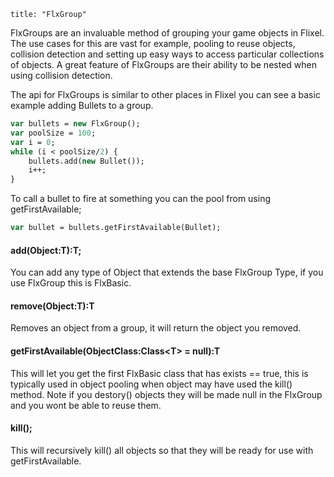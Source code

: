 ```
title: "FlxGroup"
```

FlxGroups are an invaluable method of grouping your game objects in Flixel. The use cases for this are vast for example, pooling to reuse objects, collision detection and setting up easy ways to access particular collections of objects. A great feature of FlxGroups are their ability to be nested when using collision detection.

The api for FlxGroups is similar to other places in Flixel you can see a basic example adding Bullets to a group.

``` haxe
var bullets = new FlxGroup();
var poolSize = 100;
var i = 0;
while (i < poolSize/2) {
    bullets.add(new Bullet());
    i++;
}
```

To call a bullet to fire at something you can the pool from using getFirstAvailable;

``` haxe
var bullet = bullets.getFirstAvailable(Bullet);
```

#### add(Object:T):T;

You can add any type of Object that extends the base FlxGroup Type, if you use FlxGroup this is FlxBasic.

#### remove(Object:T):T

Removes an object from a group, it will return the object you removed.

#### getFirstAvailable(ObjectClass:Class&lt;T&gt; = null):T

This will let you get the first FlxBasic class that has exists == true, this is typically used in object pooling when object may have used the kill() method. Note if you destory() objects they will be made null in the FlxGroup and you wont be able to reuse them.

#### kill();

This will recursively kill() all objects so that they will be ready for use with getFirstAvailable.